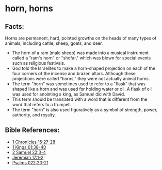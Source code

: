 # horn, horns #

## Facts: ##

Horns are permanent, hard, pointed growths on the heads of many types of animals, including cattle, sheep, goats, and deer.

* The horn of a ram (male sheep) was made into a musical instrument called a "ram's horn" or "shofar," which was blown for special events such as religious festivals.
* God told the Israelites to make a horn-shaped projection on each of the four corners of the incense and brazen altars. Although these projections were called "horns," they were not actually animal horns.
* The term "horn" was sometimes used to refer to a "flask" that was shaped like a horn and was used for holding water or oil. A flask of oil was used for anointing a king, as Samuel did with David.
* This term should be translated with a word that is different from the word that refers to a trumpet.
*  The term "horn" is also used figuratively as a symbol of strength, power, authority, and royalty.

 



## Bible References: ##

* [1 Chronicles 15:27-28](en/tn/1ch/help/15/27)
* [1 Kings 01:38-40](en/tn/1ki/help/01/38)
* [2 Samuel 22:3-4](en/tn/2sa/help/22/03)
* [Jeremiah 17:1-2](en/tn/jer/help/17/01)
* [Psalms 022:20-21](en/tn/psa/help/22/20)